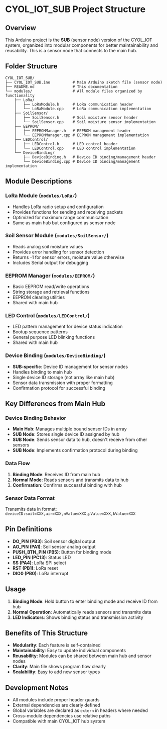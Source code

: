 # CYOL_IOT_SUB Project Structure

## Overview

This Arduino project is the **SUB** (sensor node) version of the CYOL_IOT system, organized into modular components for better maintainability and reusability. This is a sensor node that connects to the main hub.

## Folder Structure

```
CYOL_IOT_SUB/
├── CYOL_IOT_SUB.ino          # Main Arduino sketch file (sensor node)
├── README.md                 # This documentation
└── modules/                  # All module files organized by functionality
    ├── LoRa/
    │   ├── LoRaModule.h      # LoRa communication header
    │   └── LoRaModule.cpp    # LoRa communication implementation
    ├── SoilSensor/
    │   ├── SoilSensor.h      # Soil moisture sensor header
    │   └── SoilSensor.cpp    # Soil moisture sensor implementation
    ├── EEPROM/
    │   ├── EEPROMManager.h   # EEPROM management header
    │   └── EEPROMManager.cpp # EEPROM management implementation
    ├── LEDControl/
    │   ├── LEDControl.h      # LED control header
    │   └── LEDControl.cpp    # LED control implementation
    └── DeviceBinding/
        ├── DeviceBinding.h   # Device ID binding/management header
        └── DeviceBinding.cpp # Device ID binding/management implementation
```

## Module Descriptions

### LoRa Module (`modules/LoRa/`)

- Handles LoRa radio setup and configuration
- Provides functions for sending and receiving packets
- Optimized for maximum range communication
- Same as main hub but configured as sensor node

### Soil Sensor Module (`modules/SoilSensor/`)

- Reads analog soil moisture values
- Provides error handling for sensor detection
- Returns -1 for sensor errors, moisture value otherwise
- Includes Serial output for debugging

### EEPROM Manager (`modules/EEPROM/`)

- Basic EEPROM read/write operations
- String storage and retrieval functions
- EEPROM clearing utilities
- Shared with main hub

### LED Control (`modules/LEDControl/`)

- LED pattern management for device status indication
- Bootup sequence patterns
- General purpose LED blinking functions
- Shared with main hub

### Device Binding (`modules/DeviceBinding/`)

- **SUB-specific**: Device ID management for sensor nodes
- Handles binding to main hub
- Single device ID storage (not array like main hub)
- Sensor data transmission with proper formatting
- Confirmation protocol for successful binding

## Key Differences from Main Hub

### Device Binding Behavior

- **Main Hub**: Manages multiple bound sensor IDs in array
- **SUB Node**: Stores single device ID assigned by hub
- **SUB Node**: Sends sensor data to hub, doesn't receive from other sensors
- **SUB Node**: Implements confirmation protocol during binding

### Data Flow

1. **Binding Mode**: Receives ID from main hub
2. **Normal Mode**: Reads sensors and transmits data to hub
3. **Confirmation**: Confirms successful binding with hub

### Sensor Data Format

Transmits data in format: `deviceID:soil=XXX,air=XXX,nValue=XXX,pValue=XXX,kValue=XXX`

## Pin Definitions

- **DO_PIN (PB3)**: Soil sensor digital output
- **AO_PIN (PA1)**: Soil sensor analog output
- **PUSH_BTN_PIN (PB5)**: Button for binding mode
- **LED_PIN (PC13)**: Status LED
- **SS (PA4)**: LoRa SPI select
- **RST (PB1)**: LoRa reset
- **DIO0 (PB0)**: LoRa interrupt

## Usage

1. **Binding Mode**: Hold button to enter binding mode and receive ID from hub
2. **Normal Operation**: Automatically reads sensors and transmits data
3. **LED Indicators**: Shows binding status and transmission activity

## Benefits of This Structure

- **Modularity**: Each feature is self-contained
- **Maintainability**: Easy to update individual components
- **Reusability**: Modules can be shared between main hub and sensor nodes
- **Clarity**: Main file shows program flow clearly
- **Scalability**: Easy to add new sensor types

## Development Notes

- All modules include proper header guards
- External dependencies are clearly defined
- Global variables are declared as `extern` in headers where needed
- Cross-module dependencies use relative paths
- Compatible with main CYOL_IOT hub system
